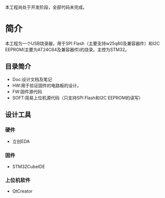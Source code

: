 本工程尚处于开发阶段，全部代码未完成。

# 简介

本工程为一个USB烧录器，用于SPI Flash（主要支持w25q80及兼容器件）和I2C EEPROM(主要为AT24C64及兼容器件)的烧录。主控为STM32。

## 目录简介

* Doc:设计文档及笔记
* HW:用于验证固件的电路板的设计。
* FW:固件源代码
* SOFT:简易上位机源代码（只支持SPI Flash和I2C EEPROM的读写）



## 设计工具

### 硬件

* 立创EDA

### 固件

* STM32CubeIDE

### 上位机软件

* QtCreator
